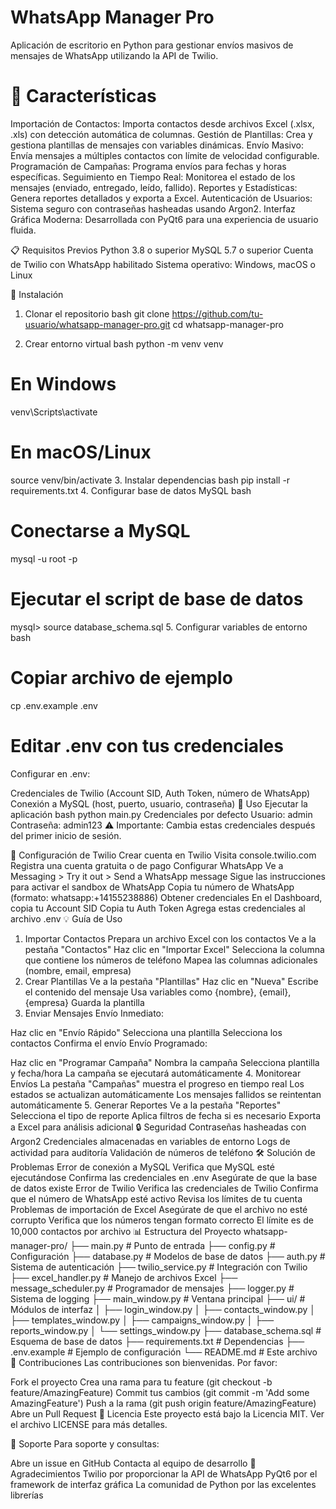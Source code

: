 # WhatsApp Manager Pro
Aplicación de escritorio en Python para gestionar envíos masivos de mensajes de WhatsApp utilizando la API de Twilio.

# 🚀 Características
Importación de Contactos: Importa contactos desde archivos Excel (.xlsx, .xls) con detección automática de columnas.
Gestión de Plantillas: Crea y gestiona plantillas de mensajes con variables dinámicas.
Envío Masivo: Envía mensajes a múltiples contactos con límite de velocidad configurable.
Programación de Campañas: Programa envíos para fechas y horas específicas.
Seguimiento en Tiempo Real: Monitorea el estado de los mensajes (enviado, entregado, leído, fallido).
Reportes y Estadísticas: Genera reportes detallados y exporta a Excel.
Autenticación de Usuarios: Sistema seguro con contraseñas hasheadas usando Argon2.
Interfaz Gráfica Moderna: Desarrollada con PyQt6 para una experiencia de usuario fluida.

📋 Requisitos Previos
Python 3.8 o superior
MySQL 5.7 o superior
Cuenta de Twilio con WhatsApp habilitado
Sistema operativo: Windows, macOS o Linux

🔧 Instalación
1. Clonar el repositorio
bash
git clone https://github.com/tu-usuario/whatsapp-manager-pro.git
cd whatsapp-manager-pro

2. Crear entorno virtual
bash
python -m venv venv

# En Windows
venv\Scripts\activate

# En macOS/Linux
source venv/bin/activate
3. Instalar dependencias
bash
pip install -r requirements.txt
4. Configurar base de datos MySQL
bash
# Conectarse a MySQL
mysql -u root -p

# Ejecutar el script de base de datos
mysql> source database_schema.sql
5. Configurar variables de entorno
bash
# Copiar archivo de ejemplo
cp .env.example .env

# Editar .env con tus credenciales
Configurar en .env:

Credenciales de Twilio (Account SID, Auth Token, número de WhatsApp)
Conexión a MySQL (host, puerto, usuario, contraseña)
🚀 Uso
Ejecutar la aplicación
bash
python main.py
Credenciales por defecto
Usuario: admin
Contraseña: admin123
⚠️ Importante: Cambia estas credenciales después del primer inicio de sesión.

📱 Configuración de Twilio
Crear cuenta en Twilio
Visita console.twilio.com
Registra una cuenta gratuita o de pago
Configurar WhatsApp
Ve a Messaging > Try it out > Send a WhatsApp message
Sigue las instrucciones para activar el sandbox de WhatsApp
Copia tu número de WhatsApp (formato: whatsapp:+14155238886)
Obtener credenciales
En el Dashboard, copia tu Account SID
Copia tu Auth Token
Agrega estas credenciales al archivo .env
💡 Guía de Uso
1. Importar Contactos
Prepara un archivo Excel con los contactos
Ve a la pestaña "Contactos"
Haz clic en "Importar Excel"
Selecciona la columna que contiene los números de teléfono
Mapea las columnas adicionales (nombre, email, empresa)
2. Crear Plantillas
Ve a la pestaña "Plantillas"
Haz clic en "Nueva"
Escribe el contenido del mensaje
Usa variables como {nombre}, {email}, {empresa}
Guarda la plantilla
3. Enviar Mensajes
Envío Inmediato:

Haz clic en "Envío Rápido"
Selecciona una plantilla
Selecciona los contactos
Confirma el envío
Envío Programado:

Haz clic en "Programar Campaña"
Nombra la campaña
Selecciona plantilla y fecha/hora
La campaña se ejecutará automáticamente
4. Monitorear Envíos
La pestaña "Campañas" muestra el progreso en tiempo real
Los estados se actualizan automáticamente
Los mensajes fallidos se reintentan automáticamente
5. Generar Reportes
Ve a la pestaña "Reportes"
Selecciona el tipo de reporte
Aplica filtros de fecha si es necesario
Exporta a Excel para análisis adicional
🔒 Seguridad
Contraseñas hasheadas con Argon2
Credenciales almacenadas en variables de entorno
Logs de actividad para auditoría
Validación de números de teléfono
🛠️ Solución de Problemas
Error de conexión a MySQL
Verifica que MySQL esté ejecutándose
Confirma las credenciales en .env
Asegúrate de que la base de datos existe
Error de Twilio
Verifica las credenciales de Twilio
Confirma que el número de WhatsApp esté activo
Revisa los límites de tu cuenta
Problemas de importación de Excel
Asegúrate de que el archivo no esté corrupto
Verifica que los números tengan formato correcto
El límite es de 10,000 contactos por archivo
📊 Estructura del Proyecto
whatsapp-manager-pro/
├── main.py              # Punto de entrada
├── config.py           # Configuración
├── database.py         # Modelos de base de datos
├── auth.py             # Sistema de autenticación
├── twilio_service.py   # Integración con Twilio
├── excel_handler.py    # Manejo de archivos Excel
├── message_scheduler.py # Programador de mensajes
├── logger.py           # Sistema de logging
├── main_window.py      # Ventana principal
├── ui/                 # Módulos de interfaz
│   ├── login_window.py
│   ├── contacts_window.py
│   ├── templates_window.py
│   ├── campaigns_window.py
│   ├── reports_window.py
│   └── settings_window.py
├── database_schema.sql # Esquema de base de datos
├── requirements.txt    # Dependencias
├── .env.example       # Ejemplo de configuración
└── README.md          # Este archivo
🤝 Contribuciones
Las contribuciones son bienvenidas. Por favor:

Fork el proyecto
Crea una rama para tu feature (git checkout -b feature/AmazingFeature)
Commit tus cambios (git commit -m 'Add some AmazingFeature')
Push a la rama (git push origin feature/AmazingFeature)
Abre un Pull Request
📄 Licencia
Este proyecto está bajo la Licencia MIT. Ver el archivo LICENSE para más detalles.

👥 Soporte
Para soporte y consultas:

Abre un issue en GitHub
Contacta al equipo de desarrollo
🙏 Agradecimientos
Twilio por proporcionar la API de WhatsApp
PyQt6 por el framework de interfaz gráfica
La comunidad de Python por las excelentes librerías
